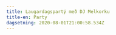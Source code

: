 ```yaml
---
title: Laugardagspartý með DJ Melkorku
title-en: Party
dagsetning: 2020-08-01T21:00:58.534Z
---
```


